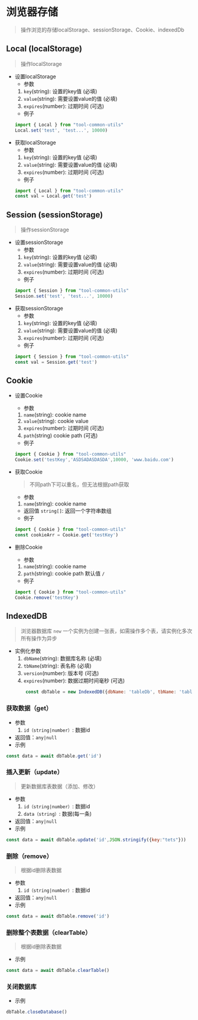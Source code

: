 # 浏览器存储
> 操作浏览的存储localStorage、sessionStorage、Cookie、indexedDb

## Local (localStorage)
> 操作localStorage

- 设置localStorage
    - 参数
    1. `key`(string): 设置的key值 (必填)
    2. `value`(string): 需要设置value的值 (必填)
    3. `expires`(number): 过期时间 (可选)
    - 例子
    ```js
    import { Local } from "tool-common-utils"
    Local.set('test', 'test...', 10000)
    ```
- 获取localStorage
    - 参数
    1. `key`(string): 设置的key值 (必填)
    2. `value`(string): 需要设置value的值 (必填)
    3. `expires`(number): 过期时间 (可选)
    - 例子
    ```js
    import { Local } from "tool-common-utils"
    const val = Local.get('test')
    ```

## Session (sessionStorage)
> 操作sessionStorage

- 设置sessionStorage
    - 参数
    1. `key`(string): 设置的key值 (必填)
    2. `value`(string): 需要设置value的值 (必填)
    3. `expires`(number): 过期时间 (可选)
    - 例子
    ```js
    import { Session } from "tool-common-utils"
    Session.set('test', 'test...', 10000)
    ```
- 获取sessionStorage
    - 参数
    1. `key`(string): 设置的key值 (必填)
    2. `value`(string): 需要设置value的值 (必填)
    3. `expires`(number): 过期时间 (可选)
    - 例子
    ```js
    import { Session } from "tool-common-utils"
    const val = Session.get('test')
    ```

## Cookie
- 设置Cookie
    - 参数
    1. `name`(string): cookie name
    2. `value`(string): cookie value
    3. `expires`(number): 过期时间 (可选)
    4. `path`(string) cookie path (可选)
    - 例子
    ```js
    import { Cookie } from "tool-common-utils"
    Cookie.set('testKey','ASDSADASDASDA',10000, 'www.baidu.com')
    ```
- 获取Cookie
   > 不同path下可以重名，但无法根据path获取
    - 参数
    1. `name`(string): cookie name
    - 返回值
      `string[]`: 返回一个字符串数组
    - 例子
    ```js
    import { Cookie } from "tool-common-utils"
    const cookieArr = Cookie.get('testKey')
    ```

- 删除Cookie
    - 参数
    1. `name`(string): cookie name
    2. `path`(string): cookie path 默认值 `/`
    - 例子
    ```js
    import { Cookie } from "tool-common-utils"
    Cookie.remove('testKey')
    ```




## IndexedDB
> 浏览器数据库 `new` 一个实例为创建一张表，如需操作多个表，请实例化多次  所有操作为异步
- 实例化参数
    1. `dbName`(string): 数据库名称 (必填)
    2. `tbName`(string): 表名称 (必填)
    3. `version`(number): 版本号 (可选)
    4. `expires`(number): 数据过期时间毫秒 (可选)
    ```js
        const dbTable = new IndexedDB({dbName: 'tableDb', tbName: 'table_tb', version: 1})
    ```
### 获取数据（get）
- 参数
    1. `id（string|number）`: 数据id
- 返回值：`any|null`
- 示例
```js
const data = await dbTable.get('id')
```

### 插入更新（update）
> 更新数据库表数据（添加、修改）
- 参数
    1. `id（string|number）`: 数据id
    2. `data（string）`: 数据(每一条) 
- 返回值：`any|null`
- 示例
```js
const data = await dbTable.update('id',JSON.stringify({key:"tets"}))
```

### 删除（remove）
> 根据id删除表数据
- 参数
    1. `id（string|number）`: 数据id
- 返回值：`any|null`
- 示例
```js
const data = await dbTable.remove('id')
```

### 删除整个表数据（clearTable）
> 根据id删除表数据
- 示例
```js
const data = await dbTable.clearTable()
```

### 关闭数据库
- 示例
```js
dbTable.closeDatabase()
```